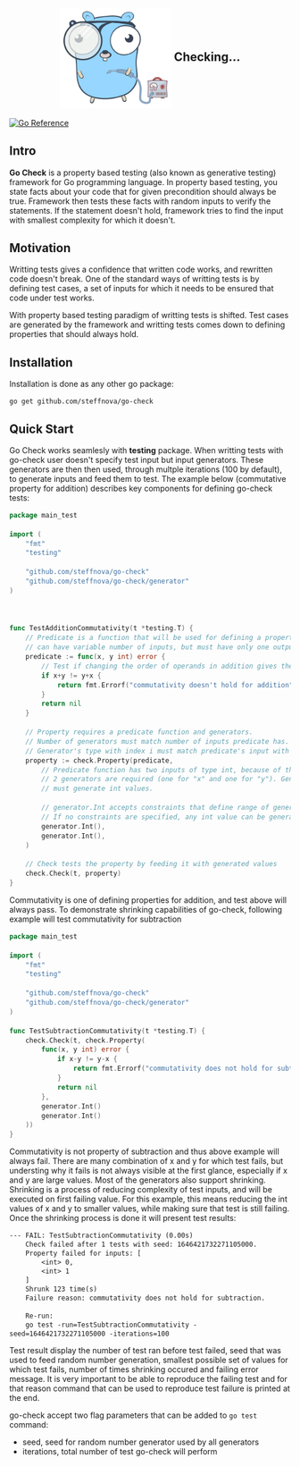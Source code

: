 
<h2 align="center">
  <img align="center" src="docs/resources/gopher-checking.svg" alt="fast-check logo" width=200px /> 
  Checking...
</h2>

[![Go Reference](https://pkg.go.dev/badge/github.com/steffnova/go-check.svg)](https://pkg.go.dev/github.com/steffnova/go-check)
## Intro

**Go Check** is a property based testing (also known as generative testing) framework for Go programming language. In property based testing, you state facts about your code that for given precondition should always be true. Framework then tests these facts with random inputs to verify the statements. If the statement doesn't hold, framework tries to find the input with smallest complexity for which it doesn't. 
## Motivation

Writting tests gives a confidence that written code works, and rewritten code doesn't break. One of the standard ways of writting tests is by defining test cases, a set of inputs for which it needs to be ensured that code under test works.

With property based testing paradigm of writting tests is shifted. Test cases are generated by the framework and writting tests comes down to defining properties that should always hold.
## Installation
Installation is done as any other go package:
```
go get github.com/steffnova/go-check
```
## Quick Start

Go Check works seamlesly with **testing** package. When writting tests with go-check user doesn't specify test
input but input generators. These generators are then then used, through multple iterations (100 by default),
to generate inputs and feed them to test. The example below (commutative property for addition) describes key
components for defining go-check tests:

```go
package main_test

import (
    "fmt"
    "testing"

    "github.com/steffnova/go-check"
    "github.com/steffnova/go-check/generator"
)



func TestAdditionCommutativity(t *testing.T) {
    // Predicate is a function that will be used for defining a property. Predicate
    // can have variable number of inputs, but must have only one output of error type
    predicate := func(x, y int) error {
        // Test if changing the order of operands in addition gives the same result
        if x+y != y+x {
            return fmt.Errorf("commutativity doesn't hold for addition")
        }
        return nil
    }

    // Property requires a predicate function and generators. 
    // Number of generators must match number of inputs predicate has.
    // Generator's type with index i must match predicate's input with index i.
    property := check.Property(predicate,
        // Predicate function has two inputs of type int, because of that
        // 2 generators are required (one for "x" and one for "y"). Generators
        // must generate int values.

        // generator.Int accepts constraints that define range of generatable values.
        // If no constraints are specified, any int value can be generated
        generator.Int(),
        generator.Int(),                               
    )

    // Check tests the property by feeding it with generated values
    check.Check(t, property)
}
```

Commutativity is one of defining properties for addition, and test above will always pass. To
demonstrate shrinking capabilities of go-check, following example will test commutativity for subtraction

```go
package main_test

import (
    "fmt"
    "testing"

    "github.com/steffnova/go-check"
    "github.com/steffnova/go-check/generator"
)

func TestSubtractionCommutativity(t *testing.T) {
	check.Check(t, check.Property(
		func(x, y int) error {
			if x-y != y-x {
				return fmt.Errorf("commutativity does not hold for subtraction. ")
			}
			return nil
		},
		generator.Int()
		generator.Int()
	))
}

```

Commutativity is not property of subtraction and thus above example will always fail. There are many combination of x and y for which test fails, but understing why it fails is not always visible at the first glance, especially if x and y are large values. Most of the generators also support shrinking. Shrinking is a process of reducing complexity of test inputs, and will be executed on first failing value. For this example, this means reducing the int values of x and y to smaller values, while making sure that test is still failing. Once the shrinking process is done it will present test results:

```
--- FAIL: TestSubtractionCommutativity (0.00s)
    Check failed after 1 tests with seed: 1646421732271105000. 
    Property failed for inputs: [
        <int> 0,
        <int> 1
    ]
    Shrunk 123 time(s)
    Failure reason: commutativity does not hold for subtraction.  
    
    Re-run:
    go test -run=TestSubtractionCommutativity -seed=1646421732271105000 -iterations=100
```

Test result display the number of test ran before test failed, seed that was used to feed random number generation, smallest possible set of values for which test fails, number of times shrinking occured and failing error message. It is very important to be able to reproduce the failing test and for that reason command that can be used to reproduce test failure is printed at the end.

go-check accept two flag parameters that can be added to `go test` command:
  - seed, seed for random number generator used by all generators
  - iterations, total number of test go-check will perform

